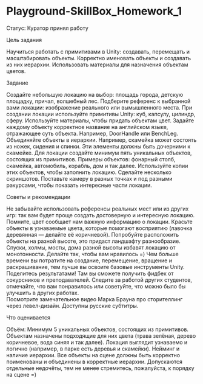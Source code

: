 # Playground-SkillBox_Homework_1

Статус: Куратор принял работу


Цель задания 

Научиться работать с примитивами в Unity: создавать, перемещать и масштабировать объекты.
Корректно именовать объекты и создавать из них иерархии.
Использовать материалы для назначения объектам цветов.

Задание

Создайте небольшую локацию на выбор: площадь города, детскую площадку, причал, волшебный лес.
Подберите референс к выбранной вами локации: изображение реального или вымышленного места. 
При создании локации используйте примитивы Unity: куб, капсулу, цилиндр, сферу.
Используйте материалы, чтобы придать объектам цвет.
Задайте каждому объекту корректное название на английском языке, отражающее суть объекта. Например, DoorHandle или BenchLeg.
Объединяйте объекты в иерархии. Например, скамейка может состоять из ножек, сидения и спинки. Эти элементы должны быть дочерними к скамейке. 
Для локации создайте минимум пять уникальных объектов, состоящих из примитивов. Примеры объектов: фонарный столб, скамейка, автомобиль, корабль, дом и так далее. Используйте копии этих объектов, чтобы заполнить локацию.
Сделайте несколько скриншотов. Поставьте камеру в разных точках и под разными ракурсами, чтобы показать интересные части локации.

Советы и рекомендации 

Не забывайте использовать референсы реальных мест или из других игр: так вам будет проще создать достоверную и интересную локацию. 
Помните, цвет сообщает нам важную информацию о локации. Красьте объекты в узнаваемые цвета, которые помогают восприятию (лавочка деревянная — делайте её коричневой).
Попробуйте расположить объекты на разной высоте, это придаст ландшафту разнообразие. Спуски, холмы, мосты, дома разной высоты избавят локацию от монотонности. 
Делайте так, чтобы вам нравилось =) Чем больше времени вы потратите на создание, перемещение, вращение и раскрашивание, тем лучше вы освоите базовые инструменты Unity. 
Поделитесь результатами! Там вы сможете получить фидбек от сокурсников и преподавателей. Следите за работой других студентов, отмечайте, что вам понравилось или советуйте, что можно было бы улучшить в других работах.  
Посмотрите замечательное видео Марка Брауна про сторителлинг через левел-дизайн. Доступны русские субтитры.

Что оценивается

Объём: 
Минимум 5 уникальных объектов, состоящих из примитивов.
Объектам назначены подходящие для них цвета (трава зелёная, дерево коричневое, вода синяя и так далее).
Локация выглядит узнаваемо и логично (например, в парке есть деревья и скамейки).
Нейминг и наличие иерархии. Все объекты на сцене должны быть корректно поименованы и объединены в корректные иерархии. Допускаются отдельные недочёты, тем не менее стремитесь, пожалуйста, к порядку на сцене =)
